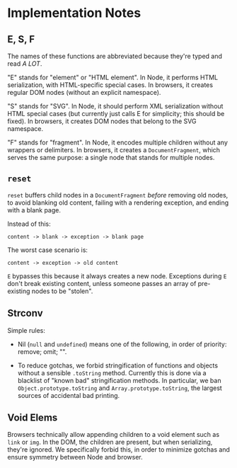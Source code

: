 # Implementation Notes

## E, S, F

The names of these functions are abbreviated because they're typed and read _A LOT_.

"E" stands for "element" or "HTML element". In Node, it performs HTML serialization, with HTML-specific special cases. In browsers, it creates regular DOM nodes (without an explicit namespace).

"S" stands for "SVG". In Node, it should perform XML serialization without HTML special cases (but currently just calls E for simplicity; this should be fixed). In browsers, it creates DOM nodes that belong to the SVG namespace.

"F" stands for "fragment". In Node, it encodes multiple children without any wrappers or delimiters. In browsers, it creates a `DocumentFragment`, which serves the same purpose: a single node that stands for multiple nodes.

## `reset`

`reset` buffers child nodes in a `DocumentFragment` _before_ removing old nodes, to avoid blanking old content, failing with a rendering exception, and ending with a blank page.

Instead of this:

    content -> blank -> exception -> blank page

The worst case scenario is:

    content -> exception -> old content

`E` bypasses this because it always creates a new node. Exceptions during `E` don't break existing content, unless someone passes an array of pre-existing nodes to be "stolen".

## Strconv

Simple rules:

* Nil (`null` and `undefined`) means one of the following, in order of priority: remove; omit; "".

* To reduce gotchas, we forbid stringification of functions and objects without a sensible `.toString` method. Currently this is done via a blacklist of "known bad" stringification methods. In particular, we ban `Object.prototype.toString` and `Array.prototype.toString`, the largest sources of accidental bad printing.

## Void Elems

Browsers technically allow appending children to a void element such as `link` or `img`. In the DOM, the children are present, but when serializing, they're ignored. We specifically forbid this, in order to minimize gotchas and ensure symmetry between Node and browser.
